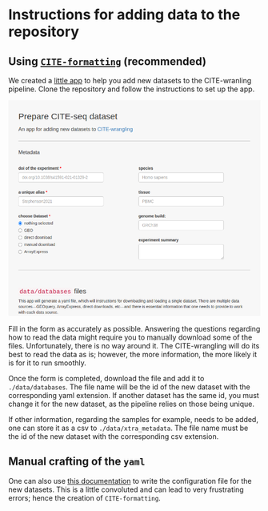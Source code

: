 # Instructions for adding data to the repository

## Using [`CITE-formatting`](https://github.com/bernibra/CITE-formatting) (recommended)

We created a [little app](https://github.com/bernibra/CITE-formatting) to help you add new datasets to the CITE-wranling pipeline. Clone the repository and follow the instructions to set up the app.

![](img/CITE-formatting.png)

Fill in the form as accurately as possible. Answering the questions regarding how to read the data might require you to manually download some of the files. Unfortunately, there is no way around it. The CITE-wrangling will do its best to read the data as is; however, the more information, the more likely it is for it to run smoothly.

Once the form is completed, download the file and add it to `./data/databases`. The file name will be the id of the new dataset with the corresponding yaml extension. If another dataset has the same id, you must change it for the new dataset, as the pipeline relies on those being unique.

If other information, regarding the samples for example, needs to be added, one can store it as a csv to `./data/xtra_metadata`. The file name must be the id of the new dataset with the corresponding csv extension.

## Manual crafting of the `yaml`

One can also use [this documentation](README_manual.md) to write the configuration file for the new datasets. This is a little convoluted and can lead to very frustrating errors; hence the creation of `CITE-formatting`.


